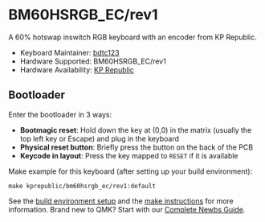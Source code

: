 # BM60HSRGB_EC/rev1

A 60% hotswap inswitch RGB keyboard with an encoder from KP Republic. 

* Keyboard Maintainer: [bdtc123](https://github.com/bdtc123)
* Hardware Supported: BM60HSRGB_EC/rev1
* Hardware Availability: [KP Republic](https://kprepublic.com/products/bm60-rgb-60-gh60-hot-swappable-pcb-programmed-qmk-firmware-type-c)

## Bootloader

Enter the bootloader in 3 ways:

* **Bootmagic reset**: Hold down the key at (0,0) in the matrix (usually the top left key or Escape) and plug in the keyboard
* **Physical reset button**: Briefly press the button on the back of the PCB
* **Keycode in layout**: Press the key mapped to `RESET` if it is available

Make example for this keyboard (after setting up your build environment):

    make kprepublic/bm60hsrgb_ec/rev1:default

See the [build environment setup](https://docs.qmk.fm/#/getting_started_build_tools) and the [make instructions](https://docs.qmk.fm/#/getting_started_make_guide) for more information. Brand new to QMK? Start with our [Complete Newbs Guide](https://docs.qmk.fm/#/newbs).
